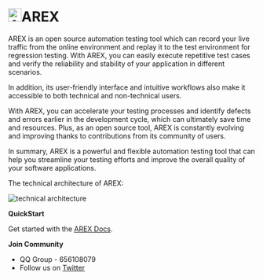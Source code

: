 # <img src="https://avatars.githubusercontent.com/u/103105168?s=200&v=4" alt="Arex Icon" width="27" height=""/>AREX  
AREX is an open source automation testing tool which can record your live traffic from the online environment and replay it to the test environment for regression testing. With AREX, you can easily execute repetitive test cases and verify the reliability and stability of your application in different scenarios.

In addition, its user-friendly interface and intuitive workflows also make it accessible to both technical and non-technical users.

With AREX, you can accelerate your testing processes and identify defects and errors earlier in the development cycle, which can ultimately save time and resources. Plus, as an open source tool, AREX is constantly evolving and improving thanks to contributions from its community of users.

In summary, AREX is a powerful and flexible automation testing tool that can help you streamline your testing efforts and improve the overall quality of your software applications.

The technical architecture of AREX:

![technical architecture](https://i.328888.xyz/2023/03/10/oeCrd.png)

**QuickStart**

Get started with the [AREX Docs](http://arextest.com/docs/intro).

**Join Community**

- QQ Group - 656108079
- Follow us on [Twitter](https://twitter.com/AREX_Test)

